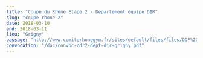 ```yaml
---
title: "Coupe du Rhône Etape 2 - Département équipe DIR"
slug: "coupe-rhone-2"
date: 2018-03-10
end: 2018-03-11
lieu: "Grigny"
passage: "http://www.comiterhonegym.fr/sites/default/files/files/ODP%20GRIGNY%20GAF%20(7).pdf"
convocation: "/doc/convoc-cdr2-dept-dir-grigny.pdf"
---
```

